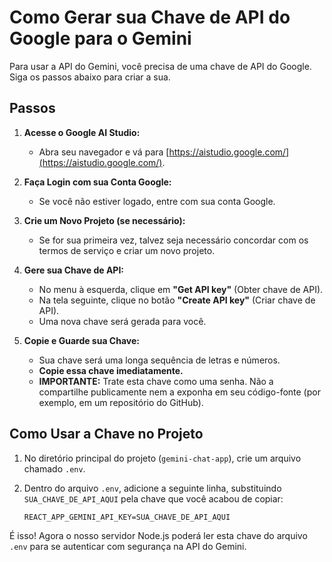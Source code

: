 
# Como Gerar sua Chave de API do Google para o Gemini

Para usar a API do Gemini, você precisa de uma chave de API do Google. Siga os passos abaixo para criar a sua.

## Passos

1.  **Acesse o Google AI Studio:**
    *   Abra seu navegador e vá para [https://aistudio.google.com/](https://aistudio.google.com/).

2.  **Faça Login com sua Conta Google:**
    *   Se você não estiver logado, entre com sua conta Google.

3.  **Crie um Novo Projeto (se necessário):**
    *   Se for sua primeira vez, talvez seja necessário concordar com os termos de serviço e criar um novo projeto.

4.  **Gere sua Chave de API:**
    *   No menu à esquerda, clique em **"Get API key"** (Obter chave de API).
    *   Na tela seguinte, clique no botão **"Create API key"** (Criar chave de API).
    *   Uma nova chave será gerada para você.

5.  **Copie e Guarde sua Chave:**
    *   Sua chave será uma longa sequência de letras e números.
    *   **Copie essa chave imediatamente.**
    *   **IMPORTANTE:** Trate esta chave como uma senha. Não a compartilhe publicamente nem a exponha em seu código-fonte (por exemplo, em um repositório do GitHub).

## Como Usar a Chave no Projeto

1.  No diretório principal do projeto (`gemini-chat-app`), crie um arquivo chamado `.env`.
2.  Dentro do arquivo `.env`, adicione a seguinte linha, substituindo `SUA_CHAVE_DE_API_AQUI` pela chave que você acabou de copiar:

    ```
    REACT_APP_GEMINI_API_KEY=SUA_CHAVE_DE_API_AQUI
    ```

É isso! Agora o nosso servidor Node.js poderá ler esta chave do arquivo `.env` para se autenticar com segurança na API do Gemini.
